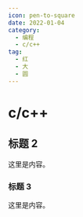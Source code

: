 ```yaml
---
icon: pen-to-square
date: 2022-01-04
category:
  - 编程
  - c/c++
tag:
  - 红
  - 大
  - 圆
---
```


# c/c++

## 标题 2

这里是内容。

### 标题 3

这里是内容。
